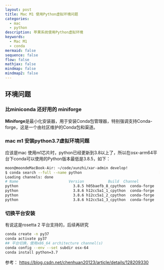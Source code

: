 ```yaml
---
layout: post
title: Mac M1 使用Python虚拟环境问题
categories:
  - mac
  - python
description: 苹果系统使用Python虚拟环境
keywords: 
  - Mac M1
  - conda
mermaid: false
sequence: false
flow: false
mathjax: false
mindmap: false
mindmap2: false
---
```

## 环境问题

### 比miniconda 还好用的 miniforge 

**Miniforge**是最小化安装器，用于安装Conda包管理器，特别强调支持Conda-forge，这是一个由社区维护的Conda包和渠道。

### mac m1 安装python3.7虚拟环境问题

应该是mac 使用m1芯片时，python已经更新到3.8以上了，所以在osx-arm64平台下conda可以使用的Python版本最低是3.8.5，如下：

```bash
moon@moondeMacBook-Air: ~/code/xunzhi/xar-admin develop!
$ conda search --full --name python                                   [0:33:10]
Loading channels: done
# Name                       Version           Build  Channel
python                         3.8.5 h05baefb_8_cpython  conda-forge
python                         3.8.6 h12cc5a1_1_cpython  conda-forge
python                         3.8.6 h12cc5a1_2_cpython  conda-forge
python                         3.8.6 h12cc5a1_3_cpython  conda-forge
```

### 切换平台安装
有说这是rosetta 2 平台支持的，后续再研究

```bash
conda create -n py37
conda activate py37
## 平台切换，使用x86_64 architecture channel(s)
conda config --env --set subdir osx-64
conda install python=3.7
```

参考： https://blog.csdn.net/chenhuan20123/article/details/128209330
